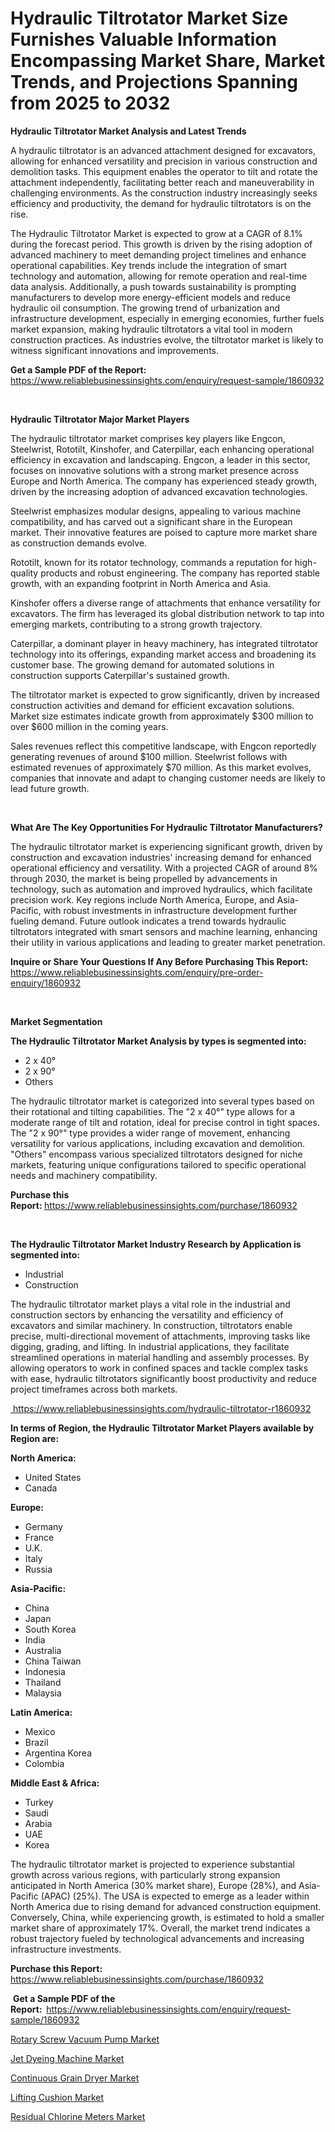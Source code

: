 <p><h1>Hydraulic Tiltrotator Market Size Furnishes Valuable Information Encompassing Market Share, Market Trends, and Projections Spanning from 2025 to 2032</h1></p><p><strong>Hydraulic Tiltrotator Market Analysis and Latest Trends</strong></p>
<p><p>A hydraulic tiltrotator is an advanced attachment designed for excavators, allowing for enhanced versatility and precision in various construction and demolition tasks. This equipment enables the operator to tilt and rotate the attachment independently, facilitating better reach and maneuverability in challenging environments. As the construction industry increasingly seeks efficiency and productivity, the demand for hydraulic tiltrotators is on the rise.</p><p>The Hydraulic Tiltrotator Market is expected to grow at a CAGR of 8.1% during the forecast period. This growth is driven by the rising adoption of advanced machinery to meet demanding project timelines and enhance operational capabilities. Key trends include the integration of smart technology and automation, allowing for remote operation and real-time data analysis. Additionally, a push towards sustainability is prompting manufacturers to develop more energy-efficient models and reduce hydraulic oil consumption. The growing trend of urbanization and infrastructure development, especially in emerging economies, further fuels market expansion, making hydraulic tiltrotators a vital tool in modern construction practices. As industries evolve, the tiltrotator market is likely to witness significant innovations and improvements.</p></p>
<p><strong>Get a Sample PDF of the Report:&nbsp;</strong> <a href="https://www.reliablebusinessinsights.com/enquiry/request-sample/1860932?utm_campaign=113&utm_medium=2&utm_source=Github&utm_content=ia&utm_term=28022025&utm_id=hydraulic-tiltrotator">https://www.reliablebusinessinsights.com/enquiry/request-sample/1860932</a></p>
<p>&nbsp;</p>
<p><strong>Hydraulic Tiltrotator Major Market Players</strong></p>
<p><p>The hydraulic tiltrotator market comprises key players like Engcon, Steelwrist, Rototilt, Kinshofer, and Caterpillar, each enhancing operational efficiency in excavation and landscaping. Engcon, a leader in this sector, focuses on innovative solutions with a strong market presence across Europe and North America. The company has experienced steady growth, driven by the increasing adoption of advanced excavation technologies.</p><p>Steelwrist emphasizes modular designs, appealing to various machine compatibility, and has carved out a significant share in the European market. Their innovative features are poised to capture more market share as construction demands evolve.</p><p>Rototilt, known for its rotator technology, commands a reputation for high-quality products and robust engineering. The company has reported stable growth, with an expanding footprint in North America and Asia.</p><p>Kinshofer offers a diverse range of attachments that enhance versatility for excavators. The firm has leveraged its global distribution network to tap into emerging markets, contributing to a strong growth trajectory.</p><p>Caterpillar, a dominant player in heavy machinery, has integrated tiltrotator technology into its offerings, expanding market access and broadening its customer base. The growing demand for automated solutions in construction supports Caterpillar's sustained growth.</p><p>The tiltrotator market is expected to grow significantly, driven by increased construction activities and demand for efficient excavation solutions. Market size estimates indicate growth from approximately $300 million to over $600 million in the coming years.</p><p>Sales revenues reflect this competitive landscape, with Engcon reportedly generating revenues of around $100 million. Steelwrist follows with estimated revenues of approximately $70 million. As this market evolves, companies that innovate and adapt to changing customer needs are likely to lead future growth.</p></p>
<p>&nbsp;</p>
<p><strong>What Are The Key Opportunities For Hydraulic Tiltrotator Manufacturers?</strong></p>
<p><p>The hydraulic tiltrotator market is experiencing significant growth, driven by construction and excavation industries' increasing demand for enhanced operational efficiency and versatility. With a projected CAGR of around 8% through 2030, the market is being propelled by advancements in technology, such as automation and improved hydraulics, which facilitate precision work. Key regions include North America, Europe, and Asia-Pacific, with robust investments in infrastructure development further fueling demand. Future outlook indicates a trend towards hydraulic tiltrotators integrated with smart sensors and machine learning, enhancing their utility in various applications and leading to greater market penetration.</p></p>
<p><strong>Inquire or Share Your Questions If Any Before Purchasing This Report:</strong> <a href="https://www.reliablebusinessinsights.com/enquiry/pre-order-enquiry/1860932?utm_campaign=113&utm_medium=2&utm_source=Github&utm_content=ia&utm_term=28022025&utm_id=hydraulic-tiltrotator">https://www.reliablebusinessinsights.com/enquiry/pre-order-enquiry/1860932</a></p>
<p>&nbsp;</p>
<p><strong>Market Segmentation</strong></p>
<p><strong>The Hydraulic Tiltrotator Market Analysis by types is segmented into:</strong></p>
<p><ul><li>2 x 40°</li><li>2 x 90°</li><li>Others</li></ul></p>
<p><p>The hydraulic tiltrotator market is categorized into several types based on their rotational and tilting capabilities. The "2 x 40°" type allows for a moderate range of tilt and rotation, ideal for precise control in tight spaces. The "2 x 90°" type provides a wider range of movement, enhancing versatility for various applications, including excavation and demolition. "Others" encompass various specialized tiltrotators designed for niche markets, featuring unique configurations tailored to specific operational needs and machinery compatibility.</p></p>
<p><strong>Purchase this Report:&nbsp;</strong><a href="https://www.reliablebusinessinsights.com/purchase/1860932?utm_campaign=113&utm_medium=2&utm_source=Github&utm_content=ia&utm_term=28022025&utm_id=hydraulic-tiltrotator">https://www.reliablebusinessinsights.com/purchase/1860932</a></p>
<p>&nbsp;</p>
<p><strong>The Hydraulic Tiltrotator Market Industry Research by Application is segmented into:</strong></p>
<p><ul><li>Industrial</li><li>Construction</li></ul></p>
<p><p>The hydraulic tiltrotator market plays a vital role in the industrial and construction sectors by enhancing the versatility and efficiency of excavators and similar machinery. In construction, tiltrotators enable precise, multi-directional movement of attachments, improving tasks like digging, grading, and lifting. In industrial applications, they facilitate streamlined operations in material handling and assembly processes. By allowing operators to work in confined spaces and tackle complex tasks with ease, hydraulic tiltrotators significantly boost productivity and reduce project timeframes across both markets.</p></p>
<p><a href="https://www.reliablebusinessinsights.com/hydraulic-tiltrotator-r1860932?utm_campaign=113&utm_medium=2&utm_source=Github&utm_content=ia&utm_term=28022025&utm_id=hydraulic-tiltrotator">&nbsp;https://www.reliablebusinessinsights.com/hydraulic-tiltrotator-r1860932</a></p>
<p><strong>In terms of Region, the Hydraulic Tiltrotator Market Players available by Region are:</strong></p>
<p>
    <p> <strong> North America: </strong>
        <ul>
            <li>United States</li>
            <li>Canada</li>
        </ul>
        </p> 
    <p> <strong> Europe: </strong>
        <ul>
            <li>Germany</li>
            <li>France</li>
            <li>U.K.</li>
            <li>Italy</li>
            <li>Russia</li>
        </ul>
        </p> 
    <p> <strong> Asia-Pacific: </strong>
        <ul>
            <li>China</li>
            <li>Japan</li>
            <li>South Korea</li>
            <li>India</li>
            <li>Australia</li>
            <li>China Taiwan</li>
            <li>Indonesia</li>
            <li>Thailand</li>
            <li>Malaysia</li>
        </ul>
        </p> 
    <p> <strong> Latin America: </strong>
        <ul>
            <li>Mexico</li>
            <li>Brazil</li>
            <li>Argentina Korea</li>
            <li>Colombia</li>
        </ul>
        </p> 
    <p> <strong> Middle East & Africa: </strong>
        <ul>
            <li>Turkey</li>
            <li>Saudi</li>
            <li>Arabia</li>
            <li>UAE</li>
            <li>Korea</li>
        </ul>
    </p>
    </p>
<p><p>The hydraulic tiltrotator market is projected to experience substantial growth across various regions, with particularly strong expansion anticipated in North America (30% market share), Europe (28%), and Asia-Pacific (APAC) (25%). The USA is expected to emerge as a leader within North America due to rising demand for advanced construction equipment. Conversely, China, while experiencing growth, is estimated to hold a smaller market share of approximately 17%. Overall, the market trend indicates a robust trajectory fueled by technological advancements and increasing infrastructure investments.</p></p>
<p><strong>Purchase this Report: </strong><a href="https://www.reliablebusinessinsights.com/purchase/1860932?utm_campaign=113&utm_medium=2&utm_source=Github&utm_content=ia&utm_term=28022025&utm_id=hydraulic-tiltrotator">https://www.reliablebusinessinsights.com/purchase/1860932</a></p>
<p>&nbsp;<strong>Get a Sample PDF of the Report:&nbsp;&nbsp;</strong><a href="https://www.reliablebusinessinsights.com/enquiry/request-sample/1860932?utm_campaign=113&utm_medium=2&utm_source=Github&utm_content=ia&utm_term=28022025&utm_id=hydraulic-tiltrotator">https://www.reliablebusinessinsights.com/enquiry/request-sample/1860932</a></p>
<p><strong></strong></p>
<p><p><a href="https://github.com/organophelia8282/Market-Research-Report-List-1/blob/main/rotary-screw-vacuum-pump-market.md?utm_campaign=113&utm_medium=2&utm_source=Github&utm_content=ia&utm_term=28022025&utm_id=hydraulic-tiltrotator">Rotary Screw Vacuum Pump Market</a></p><p><a href="https://github.com/vilolakoreni/Market-Research-Report-List-1/blob/main/jet-dyeing-machine-market.md?utm_campaign=113&utm_medium=2&utm_source=Github&utm_content=ia&utm_term=28022025&utm_id=hydraulic-tiltrotator">Jet Dyeing Machine Market</a></p><p><a href="https://github.com/rrapajecundi/Market-Research-Report-List-1/blob/main/continuous-grain-dryer-market.md?utm_campaign=113&utm_medium=2&utm_source=Github&utm_content=ia&utm_term=28022025&utm_id=hydraulic-tiltrotator">Continuous Grain Dryer Market</a></p><p><a href="https://github.com/paljuhubeyde/Market-Research-Report-List-1/blob/main/lifting-cushion-market.md?utm_campaign=113&utm_medium=2&utm_source=Github&utm_content=ia&utm_term=28022025&utm_id=hydraulic-tiltrotator">Lifting Cushion Market</a></p><p><a href="https://github.com/miottaredlin79/Market-Research-Report-List-1/blob/main/residual-chlorine-meters-market.md?utm_campaign=113&utm_medium=2&utm_source=Github&utm_content=ia&utm_term=28022025&utm_id=hydraulic-tiltrotator">Residual Chlorine Meters Market</a></p></p>